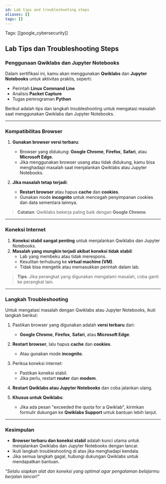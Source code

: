```yaml
---
id: Lab tips and troubleshooting steps
aliases: []
tags: []
---
```


Tags: [[google_cybersecurity]]

## Lab Tips dan Troubleshooting Steps

### Penggunaan Qwiklabs dan Jupyter Notebooks

Dalam sertifikasi ini, kamu akan menggunakan **Qwiklabs** dan **Jupyter Notebooks** untuk aktivitas praktis, seperti:

- Perintah **Linux Command Line**
- Analisis **Packet Capture**
- Tugas pemrograman **Python**

Berikut adalah tips dan langkah troubleshooting untuk mengatasi masalah saat menggunakan Qwiklabs dan Jupyter Notebooks.

---

### Kompatibilitas Browser

1. **Gunakan browser versi terbaru**:

   - Browser yang didukung: **Google Chrome**, **Firefox**, **Safari**, atau **Microsoft Edge**.
   - Jika menggunakan browser usang atau tidak didukung, kamu bisa menghadapi masalah saat menjalankan Qwiklabs atau Jupyter Notebooks.

2. **Jika masalah tetap terjadi**:
   - **Restart browser** atau hapus **cache** dan **cookies**.
   - Gunakan mode **incognito** untuk mencegah penyimpanan cookies dan data sementara lainnya.

> **Catatan**: Qwiklabs bekerja paling baik dengan **Google Chrome**.

---

### Koneksi Internet

1. **Koneksi stabil sangat penting** untuk menjalankan Qwiklabs dan Jupyter Notebooks.
2. **Masalah yang mungkin terjadi akibat koneksi tidak stabil**:
   - Lab yang membeku atau tidak merespons.
   - Kesulitan terhubung ke **virtual machine (VM)**.
   - Tidak bisa mengetik atau memasukkan perintah dalam lab.

> **Tips**: Jika perangkat yang digunakan mengalami masalah, coba ganti ke perangkat lain.

---

### Langkah Troubleshooting

Untuk mengatasi masalah dengan Qwiklabs atau Jupyter Notebooks, ikuti langkah berikut:

1. Pastikan browser yang digunakan adalah **versi terbaru** dari:

   - **Google Chrome**, **Firefox**, **Safari**, atau **Microsoft Edge**.

2. **Restart browser**, lalu hapus **cache** dan **cookies**.

   - Atau gunakan mode **incognito**.

3. Periksa koneksi internet:

   - Pastikan koneksi stabil.
   - Jika perlu, restart **router** dan **modem**.

4. **Restart Qwiklabs atau Jupyter Notebooks** dan coba jalankan ulang.

5. **Khusus untuk Qwiklabs**:
   - Jika ada pesan "exceeded the quota for a Qwiklab", kirimkan formulir dukungan ke **Qwiklabs Support** untuk bantuan lebih lanjut.

---

### Kesimpulan

- **Browser terbaru dan koneksi stabil** adalah kunci utama untuk menjalankan Qwiklabs dan Jupyter Notebooks dengan lancar.
- Ikuti langkah troubleshooting di atas jika menghadapi kendala.
- Jika semua langkah gagal, hubungi dukungan Qwiklabs untuk mendapatkan bantuan.

_"Selalu siapkan alat dan koneksi yang optimal agar pengalaman belajarmu berjalan lancar!"_
